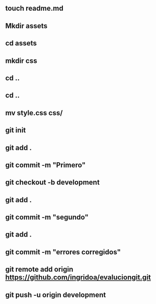 ## touch readme.md
## Mkdir assets
## cd assets
## mkdir css
## cd ..
## cd ..
## mv style.css css/
## git init
## git add .
## git commit -m "Primero"
## git checkout -b development
## git add .
## git commit -m "segundo"
## git add .
## git commit -m "errores corregidos"
## git remote add origin https://github.com/ingridoa/evaluciongit.git
## git push -u origin development
